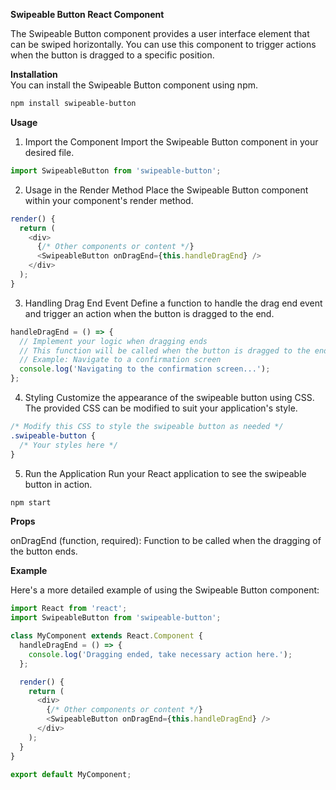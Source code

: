 **Swipeable Button React Component**

The Swipeable Button component provides a user interface element that can be swiped horizontally. You can use this component to trigger actions when the button is dragged to a specific position.

**Installation**  
You can install the Swipeable Button component using npm.
```bash 
npm install swipeable-button
```
**Usage**
1. Import the Component
Import the Swipeable Button component in your desired file.
``` javascript
import SwipeableButton from 'swipeable-button';
```
2. Usage in the Render Method
Place the Swipeable Button component within your component's render method.
```javascript
render() {
  return (
    <div>
      {/* Other components or content */}
      <SwipeableButton onDragEnd={this.handleDragEnd} />
    </div>
  );
}
```
3. Handling Drag End Event
Define a function to handle the drag end event and trigger an action when the button is dragged to the end.
```javascript
handleDragEnd = () => {
  // Implement your logic when dragging ends
  // This function will be called when the button is dragged to the end
  // Example: Navigate to a confirmation screen
  console.log('Navigating to the confirmation screen...');
};
```
4. Styling
Customize the appearance of the swipeable button using CSS. The provided CSS can be modified to suit your application's style.

```css
/* Modify this CSS to style the swipeable button as needed */
.swipeable-button {
  /* Your styles here */
}
```
5. Run the Application
Run your React application to see the swipeable button in action.
```bash
npm start
```
**Props**

onDragEnd (function, required): Function to be called when the dragging of the button ends.

**Example**

Here's a more detailed example of using the Swipeable Button component:

```javascript
import React from 'react';
import SwipeableButton from 'swipeable-button';

class MyComponent extends React.Component {
  handleDragEnd = () => {
    console.log('Dragging ended, take necessary action here.');
  };

  render() {
    return (
      <div>
        {/* Other components or content */}
        <SwipeableButton onDragEnd={this.handleDragEnd} />
      </div>
    );
  }
}

export default MyComponent;
```

